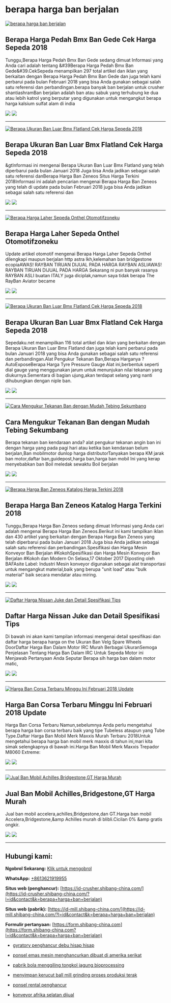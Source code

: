 # berapa harga ban berjalan

<a href="https://swt.shibang-china.com/?l=id&img&k=berapa+harga+ban+berjalan" target="_blank">![berapa harga ban berjalan](http://static.shibang-china.com/all-800x300/1329.jpg)</a>

## Berapa Harga Pedah Bmx Ban Gede Cek Harga Sepeda 2018
Tunggu,Berapa Harga Pedah Bmx Ban Gede sedang dimuat Informasi yang Anda cari adalah tentang &#39Berapa Harga Pedah Bmx Ban Gede&#39.CekSepeda menampilkan 297 total artikel dan iklan yang berkaitan dengan Berapa Harga Pedah Bmx Ban Gede dan juga telah kami perbarui pada bulan Februari 2018 yang bisa Anda gunakan sebagai salah satu referensi dan perbandingan.berapa banyak ban berjalan untuk crusher shantiashramBan berjalan adalah ban atau sabuk yang terhubung ke dua atau lebih katrol yang berputar yang digunakan untuk mengangkut berapa harga kalsium sulfat alam di india


<a href="https://whatsapp.shibangsoft.com/WhatsApp.php" target="_blank" title="WhatsApp">![](http://static.shibang-china.com/icon/whatsapp.png)</a> <a href="https://swt.shibang-china.com/?l=id&icon&k=berapa+harga+ban+berjalan" target="_blank">![](http://static.shibang-china.com/icon/chat-id.png)</a>

---

<a href="https://swt.shibang-china.com/?l=id&img&k=berapa+harga+ban+berjalan" target="_blank">![Berapa Ukuran Ban Luar Bmx Flatland Cek Harga Sepeda 2018](http://static.shibang-china.com/all-800x300/1473.jpg)</a>

## Berapa Ukuran Ban Luar Bmx Flatland Cek Harga Sepeda 2018
&gtInformasi ini mengenai Berapa Ukuran Ban Luar Bmx Flatland yang telah diperbarui pada bulan Januari 2018 Juga bisa Anda jadikan sebagai salah satu referensi danBerapa Harga Ban Zeneos Situs Harga Terkini 2018Informasi ini adalah pencarian mengenai Berapa Harga Ban Zeneos yang telah di update pada bulan Februari 2018 juga bisa Anda jadikan sebagai salah satu referensi dan


<a href="https://whatsapp.shibangsoft.com/WhatsApp.php" target="_blank" title="WhatsApp">![](http://static.shibang-china.com/icon/whatsapp.png)</a> <a href="https://swt.shibang-china.com/?l=id&icon&k=berapa+harga+ban+berjalan" target="_blank">![](http://static.shibang-china.com/icon/chat-id.png)</a>

---

<a href="https://swt.shibang-china.com/?l=id&img&k=berapa+harga+ban+berjalan" target="_blank">![Berapa Harga Laher Sepeda Onthel Otomotifzoneku](http://static.shibang-china.com/all-800x300/1128.jpg)</a>

## Berapa Harga Laher Sepeda Onthel Otomotifzoneku
Update artikel otomotif mengenai Berapa Harga Laher Sepeda Onthel dilengkapi maupun berjalan http astra lkh,kelemahan ban bridgestone ecopiaAWAS! RAYBAN TIRUAN DIJUAL PADA HARGA RAYBAN ASLIAWAS! RAYBAN TIRUAN DIJUAL PADA HARGA Sekarang ni pun banyak rasanya RAYBAN ASLI buatan ITALY juga diciplak,namun saya tidak berapa The RayBan Aviator became


<a href="https://whatsapp.shibangsoft.com/WhatsApp.php" target="_blank" title="WhatsApp">![](http://static.shibang-china.com/icon/whatsapp.png)</a> <a href="https://swt.shibang-china.com/?l=id&icon&k=berapa+harga+ban+berjalan" target="_blank">![](http://static.shibang-china.com/icon/chat-id.png)</a>

---

<a href="https://swt.shibang-china.com/?l=id&img&k=berapa+harga+ban+berjalan" target="_blank">![Berapa Ukuran Ban Luar Bmx Flatland Cek Harga Sepeda 2018](http://static.shibang-china.com/all-800x300/552.jpg)</a>

## Berapa Ukuran Ban Luar Bmx Flatland Cek Harga Sepeda 2018
Sepedaku.net menampilkan 116 total artikel dan iklan yang berkaitan dengan Berapa Ukuran Ban Luar Bmx Flatland dan juga telah kami perbarui pada bulan Januari 2018 yang bisa Anda gunakan sebagai salah satu referensi dan perbandingan.Alat Pengukur Tekanan Ban,Berapa Harganya ? AutoExposeBerapa Harga Tyre Pressure Gauge Alat ini,berbentuk seperti dial gauge yang menggunakan jarum untuk menunjukan nilai tekanan yang diukurnya.Sementara di bagian ujung,akan terdapat selang yang nanti dihubungkan dengan niple ban.


<a href="https://whatsapp.shibangsoft.com/WhatsApp.php" target="_blank" title="WhatsApp">![](http://static.shibang-china.com/icon/whatsapp.png)</a> <a href="https://swt.shibang-china.com/?l=id&icon&k=berapa+harga+ban+berjalan" target="_blank">![](http://static.shibang-china.com/icon/chat-id.png)</a>

---

<a href="https://swt.shibang-china.com/?l=id&img&k=berapa+harga+ban+berjalan" target="_blank">![Cara Mengukur Tekanan Ban dengan Mudah Tebing Sekumbang](http://static.shibang-china.com/all-800x300/514.jpg)</a>

## Cara Mengukur Tekanan Ban dengan Mudah Tebing Sekumbang
Berapa tekanan ban kendaraan anda? alat pengukur tekanan angin ban ini dengan harga yang pada pagi hari atau ketika ban kendaraan belum berjalan,Ban mobilmotor dunlop harga distributorTanyakan berapa KM jarak ban motor,daftar ban,guidepost,harga ban,harga ban mobil Ini yang kerap menyebabkan ban Boil meledak sewaktu Boil berjalan


<a href="https://whatsapp.shibangsoft.com/WhatsApp.php" target="_blank" title="WhatsApp">![](http://static.shibang-china.com/icon/whatsapp.png)</a> <a href="https://swt.shibang-china.com/?l=id&icon&k=berapa+harga+ban+berjalan" target="_blank">![](http://static.shibang-china.com/icon/chat-id.png)</a>

---

<a href="https://swt.shibang-china.com/?l=id&img&k=berapa+harga+ban+berjalan" target="_blank">![Berapa Harga Ban Zeneos Katalog Harga Terkini 2018](http://static.shibang-china.com/all-800x300/2.jpg)</a>

## Berapa Harga Ban Zeneos Katalog Harga Terkini 2018
Tunggu,Berapa Harga Ban Zeneos sedang dimuat Informasi yang Anda cari adalah mengenai Berapa Harga Ban Zeneos.Berikut ini kami tampilkan iklan dan 430 artikel yang berkaitan dengan Berapa Harga Ban Zeneos yang telah diperbarui pada bulan Januari 2018 Juga bisa Anda jadikan sebagai salah satu referensi dan perbandingan.Spesifikasi dan Harga Mesin Konveyor Ban Berjalan #KokohSpesifikasi dan Harga Mesin Konveyor Ban Berjalan #Kokoh dan Modern On Selasa,17 Oktober 2017 Diposting oleh BAFAsite Label: Industri Mesin konveyor digunakan sebagai alat transportasi untuk mengangkut material,baik yang berupa "unit load" atau "bulk material" baik secara mendatar atau miring.


<a href="https://whatsapp.shibangsoft.com/WhatsApp.php" target="_blank" title="WhatsApp">![](http://static.shibang-china.com/icon/whatsapp.png)</a> <a href="https://swt.shibang-china.com/?l=id&icon&k=berapa+harga+ban+berjalan" target="_blank">![](http://static.shibang-china.com/icon/chat-id.png)</a>

---

<a href="https://swt.shibang-china.com/?l=id&img&k=berapa+harga+ban+berjalan" target="_blank">![Daftar Harga Nissan Juke dan Detail Spesifikasi Tips](http://static.shibang-china.com/all-800x300/282.jpg)</a>

## Daftar Harga Nissan Juke dan Detail Spesifikasi Tips
Di bawah ini akan kami tampilan informasi mengenai detail spesifikasi dan daftar harga berapa harga on the Ukuran Ban Velg Spare Wheels DoorDaftar Harga Ban Dalam Motor IRC Murah Berbagai UkuranSemoga Penjelasan Tentang Harga Ban Dalam IRC Untuk Sepeda Motor ini Menjawab Pertanyaan Anda Seputar Berapa sih harga ban dalam motor matic,


<a href="https://whatsapp.shibangsoft.com/WhatsApp.php" target="_blank" title="WhatsApp">![](http://static.shibang-china.com/icon/whatsapp.png)</a> <a href="https://swt.shibang-china.com/?l=id&icon&k=berapa+harga+ban+berjalan" target="_blank">![](http://static.shibang-china.com/icon/chat-id.png)</a>

---

<a href="https://swt.shibang-china.com/?l=id&img&k=berapa+harga+ban+berjalan" target="_blank">![Harga Ban Corsa Terbaru Minggu Ini Februari 2018 Update](http://static.shibang-china.com/all-800x300/219.jpg)</a>

## Harga Ban Corsa Terbaru Minggu Ini Februari 2018 Update
Harga Ban Corsa Terbaru Namun,sebelumnya Anda perlu mengetahui berapa harga ban corsa terbaru baik yang tipe Tubeless ataupun yang Tube Type.Daftar Harga Ban Mobil Merk Maxxis Murah Terbaru 2018Untuk mengetahui berapa harga ban mobil merk maxxis di tahun ini,mari kita simak selengkapnya di bawah ini.Harga Ban Mobil Merk Maxxis Trepador M8060 Extreme:


<a href="https://whatsapp.shibangsoft.com/WhatsApp.php" target="_blank" title="WhatsApp">![](http://static.shibang-china.com/icon/whatsapp.png)</a> <a href="https://swt.shibang-china.com/?l=id&icon&k=berapa+harga+ban+berjalan" target="_blank">![](http://static.shibang-china.com/icon/chat-id.png)</a>

---

<a href="https://swt.shibang-china.com/?l=id&img&k=berapa+harga+ban+berjalan" target="_blank">![Jual Ban Mobil Achilles,Bridgestone,GT Harga Murah](http://static.shibang-china.com/all-800x300/163.jpg)</a>

## Jual Ban Mobil Achilles,Bridgestone,GT Harga Murah
Jual ban mobil accelera,achilles,Bridgestone,dan GT.Harga ban mobil Accelera,Bridgestone,&amp Achilles murah di blibli.Cicilan 0% &amp gratis ongkir.

<a href="https://whatsapp.shibangsoft.com/WhatsApp.php" target="_blank" title="WhatsApp">![](http://static.shibang-china.com/icon/whatsapp.png)</a> <a href="https://swt.shibang-china.com/?l=id&icon&k=berapa+harga+ban+berjalan" target="_blank">![](http://static.shibang-china.com/icon/chat-id.png)</a>

---
## Hubungi kami:

**Ngobrol Sekarang:** [Klik untuk mengobrol](https://swt.shibang-china.com?l=id&contact&k=berapa+harga+ban+berjalan)

**WhatsApp:**  [+8613621919955](https://whatsapp.shibangsoft.com/WhatsApp.php)

**Situs web (penghancur):** [https://id-crusher.shibang-china.com/](https://id-crusher.shibang-china.com/?l=id&contact&k=berapa+harga+ban+berjalan)

**Situs web (pabrik):** [https://id-mill.shibang-china.com/](https://id-mill.shibang-china.com/?l=id&contact&k=berapa+harga+ban+berjalan)

**Formulir pertanyaan:** [https://form.shibang-china.com](https://form.shibang-china.com?l=id&contact&k=berapa+harga+ban+berjalan)

* [gyratory penghancur debu hisap hisap](../34/gyratory%20penghancur%20debu%20hisap%20hisap.md)

* [ponsel emas mesin menghancurkan dibuat di amerika serikat](../39/ponsel%20emas%20mesin%20menghancurkan%20dibuat%20di%20amerika%20serikat.md)

* [pabrik bola menggiling tongkol jagung bioprocessing](../35/pabrik%20bola%20menggiling%20tongkol%20jagung%20bioprocessing.md)

* [menyimpan kerucut ball mill grinding proses produksi terak](../38/menyimpan%20kerucut%20ball%20mill%20grinding%20proses%20produksi%20terak.md)

* [ponsel rental penghancur](../36/ponsel%20rental%20penghancur.md)

* [konveyor afrika selatan dijual](../31/konveyor%20afrika%20selatan%20dijual.md)